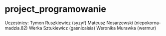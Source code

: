 # project_programowanie
Uczestnicy:
Tymon Ruszkiewicz (syzyf)
Mateusz Nosarzewski (niepokorna-madzia.82)
Werka Sztukiewicz (gasnicaisia)
Weronika Murawka (wermur)
